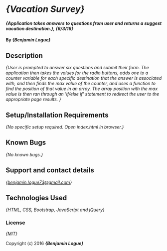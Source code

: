 # _{Vacation Survey}_

#### _{Application takes answers to questions from user and returns a suggest vacation destination.}, {6/3/16}_

#### By _**{Benjamin Logue}**_

## Description

_{User is prompted to answer six questions and submit their form. The application then takes the values for the radio buttons, adds one to a counter variable for each specific destination that the answer is associated with, and then finds the max value of the counter, and uses a function to find the position of that value in an array. The array position with the max value is then ran through an 'if/else if' statement to redirect the user to the appropriate page results. }_

## Setup/Installation Requirements

_{No specific setup required. Open index.html in browser.}_

## Known Bugs

_{No known bugs.}_

## Support and contact details

_{benjamin.logue73@gmail.com}_

## Technologies Used

_{HTML, CSS, Bootstrap, JavaScript and jQuery}_

### License

*{MIT}*

Copyright (c) 2016 **_{Benjamin Logue}_**
